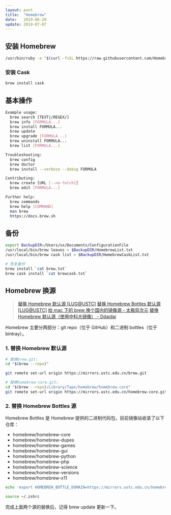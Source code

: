 ```yaml
---
layout: post
title:  "Homebrew"
date:   2019-06-20
update: 2019-07-07
---
```


## 安装 Homebrew

```sh
/usr/bin/ruby -e "$(curl -fsSL https://raw.githubusercontent.com/Homebrew/install/master/install)"
```
### 安装 Cask

```sh
brew install cask
```

## 基本操作

```sh
Example usage:
  brew search [TEXT|/REGEX/]
  brew info [FORMULA...]
  brew install FORMULA...
  brew update
  brew upgrade [FORMULA...]
  brew uninstall FORMULA...
  brew list [FORMULA...]

Troubleshooting:
  brew config
  brew doctor
  brew install --verbose --debug FORMULA

Contributing:
  brew create [URL [--no-fetch]]
  brew edit [FORMULA...]

Further help:
  brew commands
  brew help [COMMAND]
  man brew
  https://docs.brew.sh
```

## 备份


```sh
export BackupDIR=/Users/xx/Documents/ConfigurationFile
/usr/local/bin/brew leaves > $BackupDIR/HomebrewList.txt
/usr/local/bin/brew cask list > $BackupDIR/HomebrewCaskList.txt

# 恢复备份
brew install `cat brew.txt`
brew cask install `cat brewcask.txt`
```

## Homebrew 换源

> [替换 Homebrew 默认源 [LUG@USTC]](https://lug.ustc.edu.cn/wiki/mirrors/help/brew.git)
> [替换 Homebrew Bottles 默认源 [LUG@USTC]](https://lug.ustc.edu.cn/wiki/mirrors/help/homebrew-bottles)
> [给 mac 下的 brew 换个国内的镜像源 - 太极异次元](https://www.jianshu.com/p/f8a8ebab15cd)
> [替换 Homebrew 默认源（使用中科大镜像） - Ddaidai](https://www.jianshu.com/p/de1e28f89ab3)

Homebrew 主要分两部分：git repo（位于 GitHub）和二进制 bottles（位于 bintray）。

### 1. 替换 Homebrew 默认源

```sh
# 替换brew.git:
cd "$(brew --repo)"

git remote set-url origin https://mirrors.ustc.edu.cn/brew.git

# 替换homebrew-core.git:
cd "$(brew --repo)/Library/Taps/homebrew/homebrew-core"
git remote set-url origin https://mirrors.ustc.edu.cn/homebrew-core.git
```

### 2. 替换 Homebrew Bottles 源

Homebrew Bottles 是 Homebrew 提供的二进制代码包，目前镜像站收录了以下仓库：
* homebrew/homebrew-core
* homebrew/homebrew-dupes
* homebrew/homebrew-games
* homebrew/homebrew-gui
* homebrew/homebrew-python
* homebrew/homebrew-php
* homebrew/homebrew-science
* homebrew/homebrew-versions
* homebrew/homebrew-x11

```sh
echo 'export HOMEBREW_BOTTLE_DOMAIN=https://mirrors.ustc.edu.cn/homebrew-bottles' >> ~/.zshrc

source ~/.zshrc
```

完成上面两个源的替换后，记得 brew update 更新一下。


